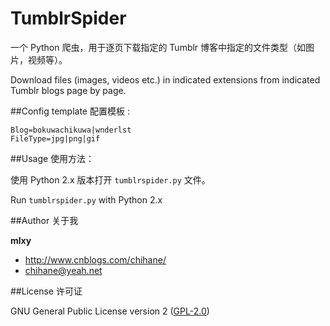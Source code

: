 # TumblrSpider

一个 Python 爬虫，用于逐页下载指定的 Tumblr 博客中指定的文件类型（如图片，视频等）。

Download files (images, videos etc.) in indicated extensions from indicated Tumblr blogs page by page.

##Config template 配置模板 :

	Blog=bokuwachikuwa|wnderlst
	FileType=jpg|png|gif

##Usage 使用方法：

使用 Python 2.x 版本打开 `tumblrspider.py` 文件。

Run `tumblrspider.py` with Python 2.x

##Author 关于我

**mlxy**

- <http://www.cnblogs.com/chihane/>
- <chihane@yeah.net>

##License 许可证

GNU General Public License version 2 ([GPL-2.0][1])

[1]: http://www.gnu.org/licenses/gpl-2.0.htm